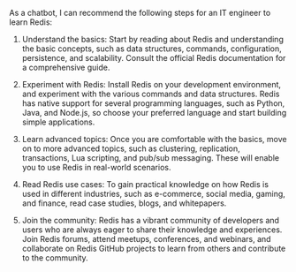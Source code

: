 As a chatbot, I can recommend the following steps for an IT engineer to learn Redis:

1. Understand the basics: Start by reading about Redis and understanding the basic concepts, such as data structures, commands, configuration, persistence, and scalability. Consult the official Redis documentation for a comprehensive guide.

2. Experiment with Redis: Install Redis on your development environment, and experiment with the various commands and data structures. Redis has native support for several programming languages, such as Python, Java, and Node.js, so choose your preferred language and start building simple applications.

3. Learn advanced topics: Once you are comfortable with the basics, move on to more advanced topics, such as clustering, replication, transactions, Lua scripting, and pub/sub messaging. These will enable you to use Redis in real-world scenarios.

4. Read Redis use cases: To gain practical knowledge on how Redis is used in different industries, such as e-commerce, social media, gaming, and finance, read case studies, blogs, and whitepapers.

5. Join the community: Redis has a vibrant community of developers and users who are always eager to share their knowledge and experiences. Join Redis forums, attend meetups, conferences, and webinars, and collaborate on Redis GitHub projects to learn from others and contribute to the community.
